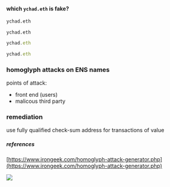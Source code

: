 #### which `ychad.eth` is fake?

```txt
ychad.eth
```

```applescript
уchad.eth
```

```javascript
уchad.eth
```
```javascript
ychad.eth
```


### homoglyph attacks on ENS names

points of attack: 
- front end (users)
- malicous third party

### remediation

use fully qualified check-sum address for transactions of value


##### references 

[https://www.irongeek.com/homoglyph-attack-generator.php](https://www.irongeek.com/homoglyph-attack-generator.php)


![](https://cdn.mathpix.com/snip/images/O2unLC2GnbmpLO8hGfmhuRetQK52Tt3ai0dberNB1xY.original.fullsize.png)



